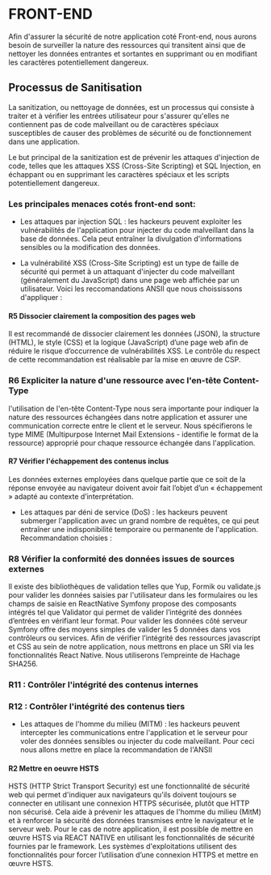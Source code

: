 # FRONT-END
Afin d'assurer la sécurité de notre application coté Front-end, nous aurons besoin de surveiller la nature des ressources qui transitent ainsi que de nettoyer les données entrantes et sortantes en supprimant ou en modifiant les caractères potentiellement dangereux.

## Processus de Sanitisation
La sanitization, ou nettoyage de données, est un processus qui consiste à traiter et à vérifier les entrées utilisateur pour s'assurer qu'elles ne contiennent pas de code malveillant ou de caractères spéciaux susceptibles de causer des problèmes de sécurité ou de fonctionnement dans une application.

Le but principal de la sanitization est de prévenir les attaques d'injection de code, telles que les attaques XSS (Cross-Site Scripting) et SQL Injection, en échappant ou en supprimant les caractères spéciaux et les scripts potentiellement dangereux.


### Les principales menaces cotés front-end sont:
- Les attaques par injection SQL : les hackeurs peuvent exploiter les vulnérabilités de l'application pour injecter du code malveillant dans la base de données. Cela peut
entraîner la divulgation d'informations sensibles ou la modification des données.

- La vulnérabilité XSS (Cross-Site Scripting) est un type de faille de sécurité qui permet à un attaquant d'injecter du code malveillant (généralement du JavaScript) dans une page web affichée par un utilisateur.
Voici les reccomandations ANSII que nous choississons d'appliquer :
#### R5 Dissocier clairement la composition des pages web
Il est recommandé de dissocier clairement les données (JSON), la structure (HTML),
le style (CSS) et la logique (JavaScript) d’une page web afin de réduire le risque
d’occurrence de vulnérabilités XSS.
Le contrôle du respect de cette recommandation est réalisable par la mise en œuvre
de CSP.

### R6 Expliciter la nature d'une ressource avec l'en-tête Content-Type
l'utilisation de l'en-tête Content-Type nous sera importante pour indiquer la
nature des ressources échangées dans notre application et assurer une
communication correcte entre le client et le serveur. Nous spécifierons le type
MIME (Multipurpose Internet Mail Extensions - identifie le format de la ressource)
approprié pour chaque ressource échangée dans l'application.

#### R7 Vérifier l'échappement des contenus inclus
Les données externes employées dans quelque partie que ce soit de la réponse envoyée au navigateur doivent avoir fait l’objet d’un « échappement » adapté au contexte d’interprétation.



- Les attaques par déni de service (DoS) : les hackeurs peuvent submerger l'application avec un grand nombre de requêtes, ce qui peut entraîner une indisponibilité temporaire ou permanente de l'application.
Recommandation choisies :
### R8 Vérifier la conformité des données issues de sources externes
Il existe des bibliothèques de validation telles que Yup, Formik ou validate.js pour valider les données saisies par l'utilisateur dans les formulaires ou les champs de saisie en ReactNative
Symfony propose des composants intégrés tel que Validator qui permet de valider
l’intégrité des données d’entrées en vérifiant leur format.
Pour valider les données côté serveur Symfony offre des moyens simples de valider les
5 données dans vos contrôleurs ou services.
Afin de vérifier l’intégrité des ressources javascript et CSS au sein de notre application, nous mettrons en place un SRI via les fonctionnalités React Native. Nous utiliserons l’empreinte de Hachage SHA256.
### R11 : Contrôler l'intégrité des contenus internes
### R12 : Contrôler l'intégrité des contenus tiers


- Les attaques de l'homme du milieu (MITM) : les hackeurs peuvent intercepter les
communications entre l'application et le serveur pour voler des données sensibles ou
injecter du code malveillant.
Pour ceci nous allons mettre en place la recommandation de l'ANSII
#### R2 Mettre en oeuvre HSTS
HSTS (HTTP Strict Transport Security) est une fonctionnalité de sécurité web qui permet d'indiquer aux navigateurs qu'ils doivent toujours se connecter en utilisant une connexion HTTPS sécurisée, plutôt que HTTP non sécurisé.
Cela aide à prévenir les attaques de l'homme du milieu (MitM) et à renforcer la sécurité des données transmises entre le navigateur et le serveur web.
Pour le cas de notre application, il est possible de mettre en œuvre HSTS via
REACT NATIVE en utilisant les fonctionnalités de sécurité fournies par le framework. Les systèmes d'exploitations utilisent des fonctionnalités pour forcer l’utilisation d’une connexion HTTPS et mettre en œuvre HSTS.